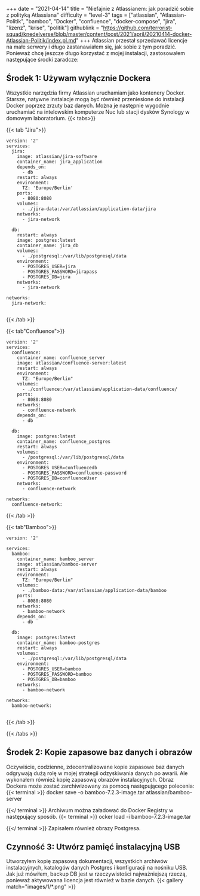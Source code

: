 +++
date = "2021-04-14"
title = "Niefajnie z Atlassianem: jak poradzić sobie z polityką Atlassiana"
difficulty = "level-3"
tags = ["atlassian", "Atlassian-Politik", "bamboo", "Docker", "confluence", "docker-compose", "jira", "lizenz", "krise", "politik"]
githublink = "https://github.com/terrorist-squad/knedelverse/blob/master/content/post/2021/april/20210414-docker-Atlassian-Politik/index.pl.md"
+++
Atlassian przestał sprzedawać licencje na małe serwery i długo zastanawiałem się, jak sobie z tym poradzić. Ponieważ chcę jeszcze długo korzystać z mojej instalacji, zastosowałem następujące środki zaradcze:
## Środek 1: Używam wyłącznie Dockera
Wszystkie narzędzia firmy Atlassian uruchamiam jako kontenery Docker. Starsze, natywne instalacje mogą być również przeniesione do instalacji Docker poprzez zrzuty baz danych. Można je następnie wygodnie uruchamiać na intelowskim komputerze Nuc lub stacji dysków Synology w domowym laboratorium.
{{< tabs>}}


{{< tab "Jira">}}


```
version: '2'
services:
  jira:
    image: atlassian/jira-software
    container_name: jira_application
    depends_on:
      - db
    restart: always
    environment:
      TZ: 'Europe/Berlin'
    ports:
      - 8080:8080
    volumes:
      - ./jira-data:/var/atlassian/application-data/jira
    networks:
      - jira-network
      
  db:
    restart: always
    image: postgres:latest
    container_name: jira_db
    volumes:
      - ./postgresql:/var/lib/postgresql/data
    environment:
      - POSTGRES_USER=jira
      - POSTGRES_PASSWORD=jirapass
      - POSTGRES_DB=jira
    networks:
      - jira-network

networks:
  jira-network:


```

{{< /tab >}}


{{< tab"Confluence">}}


```
version: '2'
services:
  confluence:
    container_name: confluence_server
    image: atlassian/confluence-server:latest
    restart: always
    environment:
      TZ: "Europe/Berlin"
    volumes:
      - ./confluence:/var/atlassian/application-data/confluence/
    ports:
      - 8080:8080
    networks:
      - confluence-network
    depends_on:
      - db

  db:
    image: postgres:latest
    container_name: confluence_postgres
    restart: always
    volumes:
      - /postgresql:/var/lib/postgresql/data
    environment:
      - POSTGRES_USER=confluencedb
      - POSTGRES_PASSWORD=confluence-password
      - POSTGRES_DB=confluenceUser
    networks:
      - confluence-network

networks:
  confluence-network:

```

{{< /tab >}}


{{< tab"Bamboo">}}


```
version: '2'

services:
  bamboo:
    container_name: bamboo_server
    image: atlassian/bamboo-server
    restart: always
    environment:
      TZ: "Europe/Berlin"
    volumes:
      - ./bamboo-data:/var/atlassian/application-data/bamboo
    ports:
      - 8080:8080
    networks:
      - bamboo-network
    depends_on:
      - db

  db:
    image: postgres:latest
    container_name: bamboo-postgres
    restart: always
    volumes:
      - ./postgresql:/var/lib/postgresql/data
    environment:
      - POSTGRES_USER=bamboo
      - POSTGRES_PASSWORD=bamboo
      - POSTGRES_DB=bamboo
    networks:
      - bamboo-network

networks:
  bamboo-network:


```

{{< /tab >}}


{{< /tabs >}}


## Środek 2: Kopie zapasowe baz danych i obrazów
Oczywiście, codzienne, zdecentralizowane kopie zapasowe baz danych odgrywają dużą rolę w mojej strategii odzyskiwania danych po awarii. Ale wykonałem również kopię zapasową obrazów instalacyjnych. Obraz Dockera może zostać zarchiwizowany za pomocą następującego polecenia:
{{< terminal >}}
docker save -o bamboo-7.2.3-image.tar atlassian/bamboo-server

{{</ terminal >}}
Archiwum można załadować do Docker Registry w następujący sposób.
{{< terminal >}}
ocker load -i bamboo-7.2.3-image.tar

{{</ terminal >}}
Zapisałem również obrazy Postgresa.
## Czynność 3: Utwórz pamięć instalacyjną USB
Utworzyłem kopię zapasową dokumentacji, wszystkich archiwów instalacyjnych, katalogów danych Postgres i konfiguracji na nośniku USB. Jak już mówiłem, backup DB jest w rzeczywistości najważniejszą rzeczą, ponieważ aktywowana licencja jest również w bazie danych.
{{< gallery match="images/1/*.png" >}}
